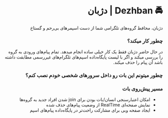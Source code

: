 <div dir='rtl'>

<h1>🚔 Dezhban | دژبان  </h1>
دژبان، محافظ گروه‌های تلگرامی شما از دست اسپمر‌های بی‌رحم و گستاخ

<h3> چطور کار میکند؟ </h3>

در حال حاضر دژبان فقط یک کار خیلی ساده انجام میدهد. تمام پیام‌های ورودی به گروه را بررسی میکند و اگر با لیست پایگاه‌داده اسپم‌های تلگرام‌های غیررسمی مطابقت داشته باشد آن پیام را حذف میکند.


<h3> چطور میتونم این بات رو داخل سرور‌های شخصی خودم نصب کنم؟ </h3>

<h3> مسیر پیش‌روی بات </h3>
<ul>
  <li>امکان اعتبارسنجی انسان/بات بودن برای join شدن افراد جدید به گروه‌ها</li>
  <li>نمایش صفحه‌ای RealTime از وضعیت پیام‌های حذف شده</li>
  <li>ایجاد صفحه وبی برای مشارکت راحت‌تر در پایگاه‌داده پیام‌های اسپم</li>  
</ul>

</div>
